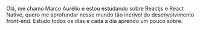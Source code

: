 Olá, me chamo Marco Aurélio e estou estudando sobre Reactjs e React Native, quero me aprofundar nesse mundo tão incrivel do desenvolvimento front-end.
Estudo todos os dias e cada a dia aprendo um pouco sobre.
